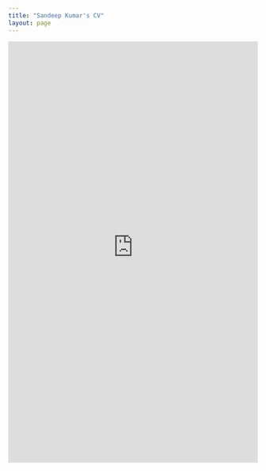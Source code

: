 ```yaml
---
title: "Sandeep Kumar's CV"
layout: page
---
```


<embed src="https://sandeep-kumaar2.github.io/main/sandeep_cv.pdf" width="100%" height="850px"/>
